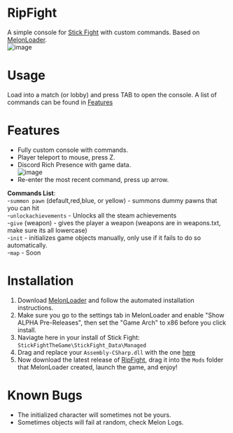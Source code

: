 # RipFight
A simple console for [Stick Fight](https://store.steampowered.com/app/674940/Stick_Fight_The_Game/) with custom commands. Based on [MelonLoader](https://melonwiki.xyz/#/).  
![image](https://cdn.discordapp.com/app-icons/819053346207039498/ff974a04c90c177827f8aea0ce7e9c43.png)

# Usage
Load into a match (or lobby) and press TAB to open the console. A list of commands can be found in [Features](#features)

# Features
- Fully custom console with commands.
- Player teleport to mouse, press Z.
- Discord Rich Presence with game data.  
![image](https://media.discordapp.net/attachments/630277945507708928/821564462443266078/unknown.png)  
- Re-enter the most recent command, press up arrow.

__Commands List__:  
-``summon pawn`` (default,red,blue, or yellow) - summons dummy pawns that you can hit  
-``unlockachievements`` - Unlocks all the steam achievements  
-``give`` (weapon) - gives the player a weapon (weapons are in weapons.txt, make sure its all lowercase)  
-``init`` - initializes game objects manually, only use if it fails to do so automatically.  
-``map`` - Soon

# Installation
1. Download [MelonLoader](https://melonwiki.xyz/#/?id=requirements) and follow the automated installation instructions.  
2. Make sure you go to the settings tab in MelonLoader and enable "Show ALPHA Pre-Releases", then set the "Game Arch" to x86 before you click install.  
3. Naviagte here in your install of Stick Fight: ``StickFightTheGame\StickFight_Data\Managed``  
4. Drag and replace your ``Assembly-CSharp.dll`` with the one [here](https://github.com/karmakittenx/RipFight/tree/main/Deps)  
5. Now download the latest release of [RipFight](https://github.com/karmakittenx/RipFight/releases), drag it into the ``Mods`` folder that MelonLoader created, launch the game, and enjoy!

# Known Bugs  
- The initialized character will sometimes not be yours.  
- Sometimes objects will fail at random, check Melon Logs.
